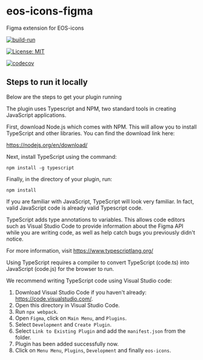 # eos-icons-figma

Figma extension for EOS-icons

[![build-run](https://github.com/EOS-uiux-Solutions/eos-icons-figma/actions/workflows/build.yml/badge.svg)](https://github.com/EOS-uiux-Solutions/eos-icons-figma/actions/workflows/build.yml)

[![License: MIT](https://img.shields.io/badge/License-MIT-yellow.svg)](https://opensource.org/licenses/MIT)

[![codecov](https://codecov.io/gh/Abhirup-99/eos-icons-adobe-xd/branch/main/graph/badge.svg?token=EG31DCAQR5)](https://codecov.io/gh/Abhirup-99/eos-icons-adobe-xd)

## Steps to run it locally

Below are the steps to get your plugin running

The plugin uses Typescript and NPM, two standard tools in creating JavaScript applications.

First, download Node.js which comes with NPM. This will allow you to install TypeScript and other
libraries. You can find the download link here:

https://nodejs.org/en/download/

Next, install TypeScript using the command:

`npm install -g typescript`

Finally, in the directory of your plugin, run:

`npm install`

If you are familiar with JavaScript, TypeScript will look very familiar. In fact, valid JavaScript code
is already valid Typescript code.

TypeScript adds type annotations to variables. This allows code editors such as Visual Studio Code
to provide information about the Figma API while you are writing code, as well as help catch bugs
you previously didn't notice.

For more information, visit https://www.typescriptlang.org/

Using TypeScript requires a compiler to convert TypeScript (code.ts) into JavaScript (code.js)
for the browser to run.

We recommend writing TypeScript code using Visual Studio code:

1. Download Visual Studio Code if you haven't already: https://code.visualstudio.com/.
2. Open this directory in Visual Studio Code.
3. Run `npx webpack`.
4. Open `Figma`, click on `Main Menu`, and `Plugins`.
5. Select `Development` and `Create Plugin`.
6. Select `Link to Existing Plugin` and add the `manifest.json` from the folder.
7. Plugin has been added successfully now.
8. Click on `Menu Menu`, `Plugins`, `Development` and finally `eos-icons`.

